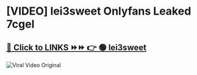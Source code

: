 
 # [VIDEO] lei3sweet Onlyfans Leaked 7cgel

## <h2><a href="https://clipsfans.com/lei3sweet&ref=git">🔗 Click to LINKS ⏩⏩ 👉 🟢 lei3sweet </a></h2>

<a href="https://clipsfans.com/lei3sweet&ref=git" rel="nofollow" data-target="animated-image.originalLink"><img src="https://i.ibb.co.com/xMMVF88/686577567.gif" alt="Viral Video Original" style="max-width: 100%; display: inline-block;" data-target="animated-image.originalImage"></a>

